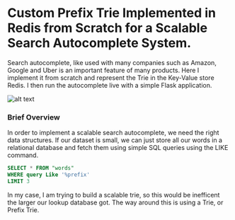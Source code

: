 # Custom Prefix Trie Implemented in Redis from Scratch for a Scalable Search Autocomplete System.  


Search autocomplete, like used with many companies such as Amazon, Google and Uber is an important feature of many products.  Here I implement it from scratch and represent the Trie in the Key-Value store Redis.  I then run the autocomplete live with a simple Flask application.  




![alt text][logo]

[logo]: https://github.com/arch-r45/Implementing-Trie-in-Redis-for-Fast-Prefix-Lookups--Glossary/blob/main/pictures/Google%20Search%20Picture.png


### Brief Overview


In order to implement a scalable search autocomplete, we need the right data structures.  If our dataset is  small, we can just store all our words in a relational database and fetch them using simple SQL queries using the LIKE command.  

``` SQL
SELECT * FROM "words"
WHERE query Like '%prefix'
LIMIT 3
```

In my case, I am trying to build a scalable trie, so this would be inefficent the larger our lookup database got.  The way around this is using a Trie, or Prefix Trie.  










